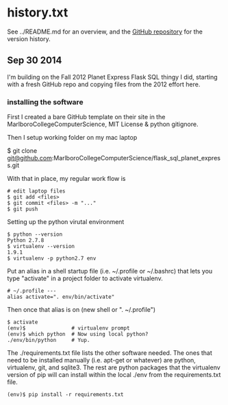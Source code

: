 # history.txt

See ../README.md for an overview, 
and the [GitHub repository][github repo] for the version history.

## Sep 30 2014

I'm building on the Fall 2012 Planet Express Flask SQL thingy
I did, starting with a fresh GitHub repo and copying files
from the 2012 effort here.

### installing the software

First I created a bare GitHub template on their site in the 
MarlboroCollegeComputerScience, MIT License & python gitignore.

Then I setup working folder on my mac laptop

  $ git clone git@github.com:MarlboroCollegeComputerScience/flask_sql_planet_express.git

With that in place, my regular work flow is

    # edit laptop files
    $ git add <files>
    $ git commit <files> -m "..."
    $ git push

Setting up the python virutal environment

    $ python --version
    Python 2.7.8
    $ virtualenv --version
    1.9.1
    $ virtualenv -p python2.7 env

Put an alias in a shell startup file (i.e. ~/.profile or ~/.bashrc)
that lets you type "activate" in a project folder to activate virtualenv.

    # ~/.profile ---
    alias activate=". env/bin/activate"

Then once that alias is on (new shell or ". ~/.profile")

    $ activate
    (env)$               # virtualenv prompt
    (env)$ which python  # Now using local python?
    ./env/bin/python     # Yup.

The ./requirements.txt file lists the other software needed.
The ones that need to be installed manually (i.e. apt-get 
or whatever) are python, virtualenv, git, and sqlite3. 
The rest are python packages that the virtualenv version
of pip will can install within the local ./env from
the requirements.txt file.

    (env)$ pip install -r requirements.txt




[github repo]: https://github.com/MarlboroCollegeComputerScience/flask_sql_planet_express


